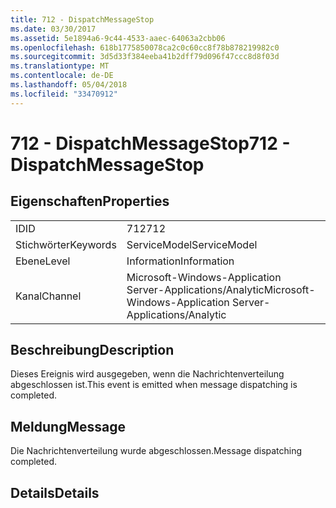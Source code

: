 ```yaml
---
title: 712 - DispatchMessageStop
ms.date: 03/30/2017
ms.assetid: 5e1894a6-9c44-4533-aaec-64063a2cbb06
ms.openlocfilehash: 618b1775850078ca2c0c60cc8f78b878219982c0
ms.sourcegitcommit: 3d5d33f384eeba41b2dff79d096f47ccc8d8f03d
ms.translationtype: MT
ms.contentlocale: de-DE
ms.lasthandoff: 05/04/2018
ms.locfileid: "33470912"
---
```

# <a name="712---dispatchmessagestop"></a><span data-ttu-id="b3a71-102">712 - DispatchMessageStop</span><span class="sxs-lookup"><span data-stu-id="b3a71-102">712 - DispatchMessageStop</span></span>
## <a name="properties"></a><span data-ttu-id="b3a71-103">Eigenschaften</span><span class="sxs-lookup"><span data-stu-id="b3a71-103">Properties</span></span>  
  
|||  
|-|-|  
|<span data-ttu-id="b3a71-104">ID</span><span class="sxs-lookup"><span data-stu-id="b3a71-104">ID</span></span>|<span data-ttu-id="b3a71-105">712</span><span class="sxs-lookup"><span data-stu-id="b3a71-105">712</span></span>|  
|<span data-ttu-id="b3a71-106">Stichwörter</span><span class="sxs-lookup"><span data-stu-id="b3a71-106">Keywords</span></span>|<span data-ttu-id="b3a71-107">ServiceModel</span><span class="sxs-lookup"><span data-stu-id="b3a71-107">ServiceModel</span></span>|  
|<span data-ttu-id="b3a71-108">Ebene</span><span class="sxs-lookup"><span data-stu-id="b3a71-108">Level</span></span>|<span data-ttu-id="b3a71-109">Information</span><span class="sxs-lookup"><span data-stu-id="b3a71-109">Information</span></span>|  
|<span data-ttu-id="b3a71-110">Kanal</span><span class="sxs-lookup"><span data-stu-id="b3a71-110">Channel</span></span>|<span data-ttu-id="b3a71-111">Microsoft-Windows-Application Server-Applications/Analytic</span><span class="sxs-lookup"><span data-stu-id="b3a71-111">Microsoft-Windows-Application Server-Applications/Analytic</span></span>|  
  
## <a name="description"></a><span data-ttu-id="b3a71-112">Beschreibung</span><span class="sxs-lookup"><span data-stu-id="b3a71-112">Description</span></span>  
 <span data-ttu-id="b3a71-113">Dieses Ereignis wird ausgegeben, wenn die Nachrichtenverteilung abgeschlossen ist.</span><span class="sxs-lookup"><span data-stu-id="b3a71-113">This event is emitted when message dispatching is completed.</span></span>  
  
## <a name="message"></a><span data-ttu-id="b3a71-114">Meldung</span><span class="sxs-lookup"><span data-stu-id="b3a71-114">Message</span></span>  
 <span data-ttu-id="b3a71-115">Die Nachrichtenverteilung wurde abgeschlossen.</span><span class="sxs-lookup"><span data-stu-id="b3a71-115">Message dispatching completed.</span></span>  
  
## <a name="details"></a><span data-ttu-id="b3a71-116">Details</span><span class="sxs-lookup"><span data-stu-id="b3a71-116">Details</span></span>
